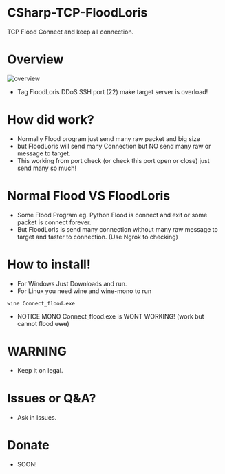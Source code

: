 # CSharp-TCP-FloodLoris
TCP Flood Connect and keep all connection.
# Overview
![overview](https://media.discordapp.net/attachments/879939876181647380/927581867249631322/unknown.png?width=980&height=461)
* Tag FloodLoris DDoS SSH port (22) make target server is overload!
# How did work?
* Normally Flood program just send many raw packet and big size 
* but FloodLoris will send many Connection but NO send many raw or message to target.
* This working from port check (or check this port open or close) just send many so much!
# Normal Flood VS FloodLoris
* Some Flood Program eg. Python Flood is connect and exit or some packet is connect forever.
* But FloodLoris is send many connection without many raw message to target and faster to connection.
(Use Ngrok to checking)
# How to install!
* For Windows Just Downloads and run.
* For Linux you need wine and wine-mono to run
```
wine Connect_flood.exe
```
* NOTICE MONO Connect_flood.exe is WONT WORKING! (work but cannot flood ~~uwu~~)
# WARNING
* Keep it on legal.
# Issues or Q&A?
* Ask in Issues.
# Donate
* SOON!
